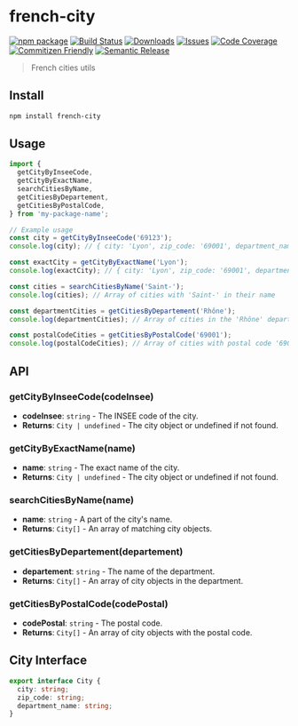 # french-city

[![npm package][npm-img]][npm-url]
[![Build Status][build-img]][build-url]
[![Downloads][downloads-img]][downloads-url]
[![Issues][issues-img]][issues-url]
[![Code Coverage][codecov-img]][codecov-url]
[![Commitizen Friendly][commitizen-img]][commitizen-url]
[![Semantic Release][semantic-release-img]][semantic-release-url]

> French cities utils

## Install

```bash
npm install french-city
```

## Usage

```ts
import {
  getCityByInseeCode,
  getCityByExactName,
  searchCitiesByName,
  getCitiesByDepartement,
  getCitiesByPostalCode,
} from 'my-package-name';

// Example usage
const city = getCityByInseeCode('69123');
console.log(city); // { city: 'Lyon', zip_code: '69001', department_name: 'Rhône' }

const exactCity = getCityByExactName('Lyon');
console.log(exactCity); // { city: 'Lyon', zip_code: '69001', department_name: 'Rhône' }

const cities = searchCitiesByName('Saint-');
console.log(cities); // Array of cities with 'Saint-' in their name

const departmentCities = getCitiesByDepartement('Rhône');
console.log(departmentCities); // Array of cities in the 'Rhône' department

const postalCodeCities = getCitiesByPostalCode('69001');
console.log(postalCodeCities); // Array of cities with postal code '69001'
```

## API

### getCityByInseeCode(codeInsee)

- **codeInsee**: `string` - The INSEE code of the city.
- **Returns**: `City | undefined` - The city object or undefined if not found.

### getCityByExactName(name)

- **name**: `string` - The exact name of the city.
- **Returns**: `City | undefined` - The city object or undefined if not found.

### searchCitiesByName(name)

- **name**: `string` - A part of the city's name.
- **Returns**: `City[]` - An array of matching city objects.

### getCitiesByDepartement(departement)

- **departement**: `string` - The name of the department.
- **Returns**: `City[]` - An array of city objects in the department.

### getCitiesByPostalCode(codePostal)

- **codePostal**: `string` - The postal code.
- **Returns**: `City[]` - An array of city objects with the postal code.

## City Interface

```ts
export interface City {
  city: string;
  zip_code: string;
  department_name: string;
}
```

[build-img]: https://github.com/ryansonshine/typescript-npm-package-template/actions/workflows/release.yml/badge.svg
[build-url]: https://github.com/ryansonshine/typescript-npm-package-template/actions/workflows/release.yml
[downloads-img]: https://img.shields.io/npm/dt/typescript-npm-package-template
[downloads-url]: https://www.npmtrends.com/typescript-npm-package-template
[npm-img]: https://img.shields.io/npm/v/typescript-npm-package-template
[npm-url]: https://www.npmjs.com/package/typescript-npm-package-template
[issues-img]: https://img.shields.io/github/issues/ryansonshine/typescript-npm-package-template
[issues-url]: https://github.com/ryansonshine/typescript-npm-package-template/issues
[codecov-img]: https://codecov.io/gh/ryansonshine/typescript-npm-package-template/branch/main/graph/badge.svg
[codecov-url]: https://codecov.io/gh/ryansonshine/typescript-npm-package-template
[semantic-release-img]: https://img.shields.io/badge/%20%20%F0%9F%93%A6%F0%9F%9A%80-semantic--release-e10079.svg
[semantic-release-url]: https://github.com/semantic-release/semantic-release
[commitizen-img]: https://img.shields.io/badge/commitizen-friendly-brightgreen.svg
[commitizen-url]: http://commitizen.github.io/cz-cli/
